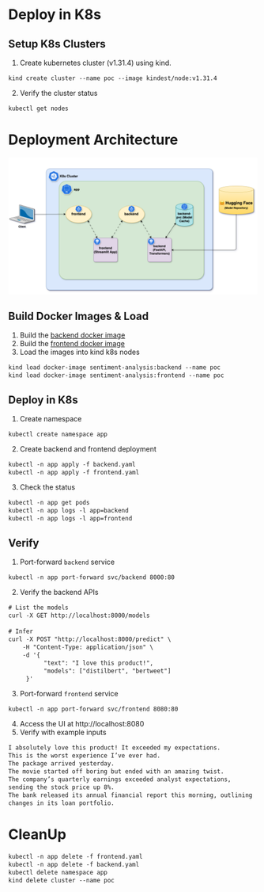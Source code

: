 # Deploy in K8s

## Setup K8s Clusters
1. Create kubernetes cluster (v1.31.4) using kind.
```shell
kind create cluster --name poc --image kindest/node:v1.31.4
```
2. Verify the cluster status
```shell
kubectl get nodes
```

# Deployment Architecture
![alt text](../../assets/k8s-app-arch.png)

## Build Docker Images & Load
1. Build the [backend docker image](../../backend/)
2. Build the [frontend docker image](../../frontend/)
3. Load the images into kind k8s nodes
```shell
kind load docker-image sentiment-analysis:backend --name poc
kind load docker-image sentiment-analysis:frontend --name poc
```

## Deploy in K8s
1. Create namespace
```shell
kubectl create namespace app
```
2. Create backend and frontend deployment
```shell
kubectl -n app apply -f backend.yaml
kubectl -n app apply -f frontend.yaml
```
3. Check the status
```shell
kubectl -n app get pods
kubectl -n app logs -l app=backend
kubectl -n app logs -l app=frontend
```

## Verify
1. Port-forward `backend` service
```shell
kubectl -n app port-forward svc/backend 8000:80
```
2. Verify the backend APIs
```shell
# List the models
curl -X GET http://localhost:8000/models

# Infer
curl -X POST "http://localhost:8000/predict" \
    -H "Content-Type: application/json" \
    -d '{
          "text": "I love this product!",
          "models": ["distilbert", "bertweet"]
     }'
```
3. Port-forward `frontend` service
```shell
kubectl -n app port-forward svc/frontend 8080:80 
```
4. Access the UI at http://localhost:8080
5. Verify with example inputs
```shell
I absolutely love this product! It exceeded my expectations.
This is the worst experience I’ve ever had.
The package arrived yesterday.
The movie started off boring but ended with an amazing twist.
The company’s quarterly earnings exceeded analyst expectations, sending the stock price up 8%.
The bank released its annual financial report this morning, outlining changes in its loan portfolio.
```

# CleanUp
```shell
kubectl -n app delete -f frontend.yaml
kubectl -n app delete -f backend.yaml
kubectl delete namespace app
kind delete cluster --name poc
```